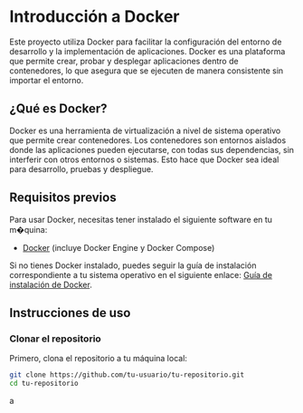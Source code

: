 # Introducción a Docker

Este proyecto utiliza Docker para facilitar la configuración del entorno de desarrollo y la implementación de aplicaciones. Docker es una plataforma que permite crear, probar y desplegar aplicaciones dentro de contenedores, lo que asegura que se ejecuten de manera consistente sin importar el entorno.

## ¿Qué es Docker?

Docker es una herramienta de virtualización a nivel de sistema operativo que permite crear contenedores. Los contenedores son entornos aislados donde las aplicaciones pueden ejecutarse, con todas sus dependencias, sin interferir con otros entornos o sistemas. Esto hace que Docker sea ideal para desarrollo, pruebas y despliegue.

## Requisitos previos

Para usar Docker, necesitas tener instalado el siguiente software en tu m�quina:

- [Docker](https://www.docker.com/get-started) (incluye Docker Engine y Docker Compose)

Si no tienes Docker instalado, puedes seguir la guía de instalación correspondiente a tu sistema operativo en el siguiente enlace: [Guía de instalación de Docker](https://docs.docker.com/get-docker/).

## Instrucciones de uso

### Clonar el repositorio

Primero, clona el repositorio a tu máquina local:

```bash
git clone https://github.com/tu-usuario/tu-repositorio.git
cd tu-repositorio

```

a
